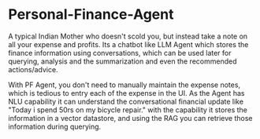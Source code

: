 # Personal-Finance-Agent
A typical Indian Mother who doesn't scold you, but instead take a note on all your expense and profits. Its a chatbot like LLM Agent which stores the finance information using conversations, which can be used later for querying, analysis and the summarization and even the recommended actions/advice. 

With PF Agent, you don't need to manually maintain the expense notes, which is tedious to entry each of the expense in the UI. As the Agent has NLU capability it can understand the conversational financial update like "Today i spend 50rs on my bicycle repair." with the capability it stores the information in a vector datastore, and using the RAG you can retrieve those information during querying.
